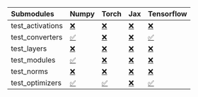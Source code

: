 | Submodules       | Numpy                                                                                                                           | Torch                                                                                                                           | Jax                                                                                                                             | Tensorflow                                                                                                                      |
|:-----------------|:--------------------------------------------------------------------------------------------------------------------------------|:--------------------------------------------------------------------------------------------------------------------------------|:--------------------------------------------------------------------------------------------------------------------------------|:--------------------------------------------------------------------------------------------------------------------------------|
| test_activations | <a href="https://github.com/unifyai/ivy/runs/7955532928?check_suite_focus=true" rel="noopener noreferrer" target="_blank">❌</a> | <a href="https://github.com/unifyai/ivy/runs/7955533964?check_suite_focus=true" rel="noopener noreferrer" target="_blank">❌</a> | <a href="https://github.com/unifyai/ivy/runs/7955534877?check_suite_focus=true" rel="noopener noreferrer" target="_blank">❌</a> | <a href="https://github.com/unifyai/ivy/runs/7955535842?check_suite_focus=true" rel="noopener noreferrer" target="_blank">❌</a> |
| test_converters  | <a href="https://github.com/unifyai/ivy/runs/7955533097?check_suite_focus=true" rel="noopener noreferrer" target="_blank">✅</a> | <a href="https://github.com/unifyai/ivy/runs/7955534141?check_suite_focus=true" rel="noopener noreferrer" target="_blank">❌</a> | <a href="https://github.com/unifyai/ivy/runs/7955535047?check_suite_focus=true" rel="noopener noreferrer" target="_blank">❌</a> | <a href="https://github.com/unifyai/ivy/runs/7955535989?check_suite_focus=true" rel="noopener noreferrer" target="_blank">✅</a> |
| test_layers      | <a href="https://github.com/unifyai/ivy/runs/7955533271?check_suite_focus=true" rel="noopener noreferrer" target="_blank">❌</a> | <a href="https://github.com/unifyai/ivy/runs/7955534283?check_suite_focus=true" rel="noopener noreferrer" target="_blank">❌</a> | <a href="https://github.com/unifyai/ivy/runs/7955535206?check_suite_focus=true" rel="noopener noreferrer" target="_blank">❌</a> | <a href="https://github.com/unifyai/ivy/runs/7955536120?check_suite_focus=true" rel="noopener noreferrer" target="_blank">❌</a> |
| test_modules     | <a href="https://github.com/unifyai/ivy/runs/7955533428?check_suite_focus=true" rel="noopener noreferrer" target="_blank">✅</a> | <a href="https://github.com/unifyai/ivy/runs/7955534420?check_suite_focus=true" rel="noopener noreferrer" target="_blank">❌</a> | <a href="https://github.com/unifyai/ivy/runs/7955535467?check_suite_focus=true" rel="noopener noreferrer" target="_blank">❌</a> | <a href="https://github.com/unifyai/ivy/runs/7955536288?check_suite_focus=true" rel="noopener noreferrer" target="_blank">❌</a> |
| test_norms       | <a href="https://github.com/unifyai/ivy/runs/7955533599?check_suite_focus=true" rel="noopener noreferrer" target="_blank">❌</a> | <a href="https://github.com/unifyai/ivy/runs/7955534593?check_suite_focus=true" rel="noopener noreferrer" target="_blank">❌</a> | <a href="https://github.com/unifyai/ivy/runs/7955535619?check_suite_focus=true" rel="noopener noreferrer" target="_blank">❌</a> | <a href="https://github.com/unifyai/ivy/runs/7955536464?check_suite_focus=true" rel="noopener noreferrer" target="_blank">❌</a> |
| test_optimizers  | <a href="https://github.com/unifyai/ivy/runs/7955533784?check_suite_focus=true" rel="noopener noreferrer" target="_blank">✅</a> | <a href="https://github.com/unifyai/ivy/runs/7955534754?check_suite_focus=true" rel="noopener noreferrer" target="_blank">✅</a> | <a href="https://github.com/unifyai/ivy/runs/7955535737?check_suite_focus=true" rel="noopener noreferrer" target="_blank">❌</a> | <a href="https://github.com/unifyai/ivy/runs/7955536704?check_suite_focus=true" rel="noopener noreferrer" target="_blank">✅</a> |